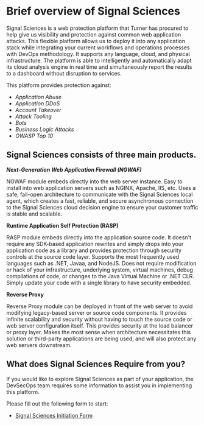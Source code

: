 # Brief overview of Signal Sciences

Signal Sciences is a web protection platform that Turner has procured to help give us visibility and protection against common web application attacks. This flexible platform allows us to deploy it into any application stack while integrating your current workflows and operations processes with DevOps methodology. It supports any language, cloud, and physical infrastructure. The platform is able to intelligently and automatically adapt its cloud analysis engine in real time and simultaneously report the results to a dashboard without disruption to services. 

This platform provides protection against: 

+ *Application Abuse*
+ *Application DDoS*
+ *Account Takeover*
+ *Attack Tooling* 
+ *Bots*
+ *Business Logic Attacks*
+ *OWASP Top 10*


## Signal Sciences consists of three main products.

**_Next-Generation Web Application Firewall (NGWAF)_** 

NGWAF module embeds directly into the web server instance. Easy to install into web application servers such as NGINX, Apache, IIS, etc. Uses a safe, fail-open architecture to communicate with the Signal Sciences local agent, which creates a fast, reliable, and secure asynchronous connection to the Signal Sciences cloud decision engine to ensure your customer traffic is stable and scalable.

**Runtime Application Self Protection (RASP)** 

RASP module embeds directly into the application source code. It doesn't require any SDK-based application rewrites and simply drops into your application code as a library and provides protection through security controls at the source code layer. Supports the most frequently used languages such as .NET, Javaa, and NodeJS. Does not require modification or hack of your infrastructure, underlying system, virtual machines, debug compilations of code, or changes to the Java Virtual Machine or .NET CLR. Simply update your code with a single library to have security embedded.

**Reverse Proxy**

Reverse Proxy module can be deployed in front of the web server to avoid modifying legacy-based server or source code components. It provides infinite scalability and security without having to touch the source code or web server configuration itself. This provides security at the load balancer or proxy layer. Makes the most sense when architecture necessitates this solution or third-party applications are being used, and will also protect any web servers downstream.


## What does Signal Sciences Require from you?

If you would like to explore Signal Sciences as part of your application, the DevSecOps team requires some information to assist you in implementing this platform.

Please fill out the following form to start:

+ [Signal Sciences Initiation Form](http://docs.turner.com/display/ISO/Signal+Sciences+initiation)
